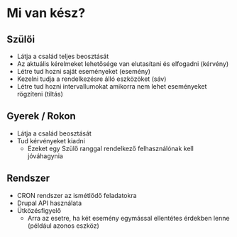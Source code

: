 # Mi van kész?

## Szülői

- Látja a család teljes beosztását
- Az aktuális kérelmeket lehetősége van elutasítani és elfogadni (kérvény)
- Létre tud hozni saját eseményeket (esemény)
- Kezelni tudja a rendelkezésre álló eszközöket (sáv)
- Létre tud hozni intervallumokat amikorra nem lehet eseményeket rögzíteni (tiltás)

## Gyerek / Rokon

- Látja a család beosztását
- Tud kérvényeket kiadni
  - Ezeket egy Szülő ranggal rendelkező felhasználónak kell jóváhagynia

## Rendszer

- CRON rendszer az ismétlődő feladatokra
- Drupal API használata
- Ütközésfigyelő
  - Arra az esetre, ha két esemény egymással ellentétes érdekben lenne (például azonos eszköz)